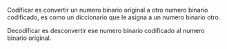 Codificar es convertir un numero binario original a otro numero binario codificado, es como un diccionario que le asigna a un numero binario otro. 

Decodificar es desconvertir ese numero binario codificado al numero binario original.